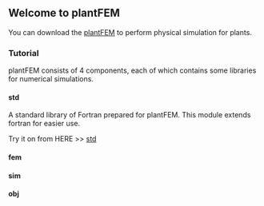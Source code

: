 ## Welcome to plantFEM

You can download the [plantFEM](https://github.com/kazulagi/plantfem.git) to perform physical simulation for plants.

### Tutorial

plantFEM consists of 4 components, each of which contains some libraries for numerical simulations.

#### std

A standard library of Fortran prepared for plantFEM. This module extends fortran for easier use.

Try it on from HERE >> [std](Tutorial_std.md)

#### fem

#### sim

#### obj



<!--

```markdown

 Syntax highlighted code block

# Header 1
## Header 2
### Header 3

- Bulleted
- List

1. Numbered
2. List

**Bold** and _Italic_ and `Code` text

[Link](url) and ![Image](src)
```

For more details see [GitHub Flavored Markdown](https://guides.github.com/features/mastering-markdown/).

### Jekyll Themes

Your Pages site will use the layout and styles from the Jekyll theme you have selected in your [repository settings](https://github.com/kazulagi/plantfem.github.io/settings). The name of this theme is saved in the Jekyll `_config.yml` configuration file.

### Support or Contact

Having trouble with Pages? Check out our [documentation](https://docs.github.com/categories/github-pages-basics/) or [contact support](https://github.com/contact) and we’ll help you sort it out.
-->